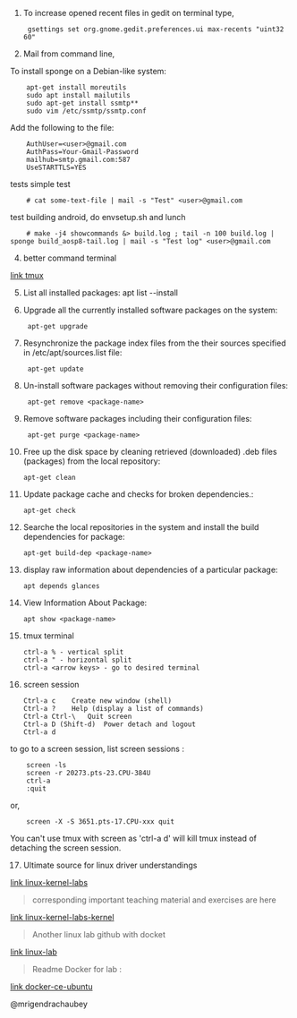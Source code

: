 1. To increase opened recent files in gedit on terminal type,

		gsettings set org.gnome.gedit.preferences.ui max-recents "uint32 60"


2. Mail from command line,

To install sponge on a Debian-like system:

		apt-get install moreutils
		sudo apt install mailutils
		sudo apt-get install ssmtp**
		sudo vim /etc/ssmtp/ssmtp.conf
Add the following to the file:
 
		AuthUser=<user>@gmail.com
		AuthPass=Your-Gmail-Password
		mailhub=smtp.gmail.com:587
		UseSTARTTLS=YES

tests
simple test 

		# cat some-text-file | mail -s "Test" <user>@gmail.com

test building android, do envsetup.sh and lunch

		# make -j4 showcommands &> build.log ; tail -n 100 build.log | sponge build_aosp8-tail.log | mail -s "Test log" <user>@gmail.com

4. better command terminal

[link tmux](https://github.com/gpakosz/.tmux)

5. List all installed packages: apt list --install
6. Upgrade all the currently installed software packages on the system:

		apt-get upgrade

7. Resynchronize the package index files from the their sources specified in /etc/apt/sources.list file:

		apt-get update

8. Un-install software packages without removing their configuration files:

		apt-get remove <package-name>

9. Remove software packages including their configuration files:

		apt-get purge <package-name>

10. Free up the disk space by cleaning retrieved (downloaded) .deb files (packages) from the local repository:

		apt-get clean

11. Update package cache and checks for broken dependencies.:

		apt-get check

12. Searche the local repositories in the system and install the build dependencies for package:

		apt-get build-dep <package-name>


13. display raw information about dependencies of a particular package:

		apt depends glances

14. View Information About Package:

		apt show <package-name>

15. tmux terminal

		ctrl-a % - vertical split
		ctrl-a " - horizontal split
		ctrl-a <arrow keys> - go to desired terminal

16. screen session

		Ctrl-a c	Create new window (shell)
		Ctrl-a ?	Help (display a list of commands)
		Ctrl-a Ctrl-\	Quit screen
		Ctrl-a D (Shift-d)	Power detach and logout
		Ctrl-a d

to go to a screen session, list screen sessions :

		screen -ls
		screen -r 20273.pts-23.CPU-384U
		ctrl-a 
		:quit

or,

		screen -X -S 3651.pts-17.CPU-xxx quit

You can't use tmux with screen as 'ctrl-a d' will kill tmux instead of detaching the screen session.

17.  Ultimate source for linux driver understandings

[link linux-kernel-labs](https://linux-kernel-labs.github.io/master/)

> corresponding important teaching material and exercises are here

[link linux-kernel-labs-kernel](https://github.com/linux-kernel-labs/linux)

> Another linux lab github with docket

[link linux-lab](https://github.com/mrigendrachaubey/linux-lab)

> Readme Docker for lab :

[link docker-ce-ubuntu](https://docs.docker.com/install/linux/docker-ce/ubuntu/)

@mrigendrachaubey
